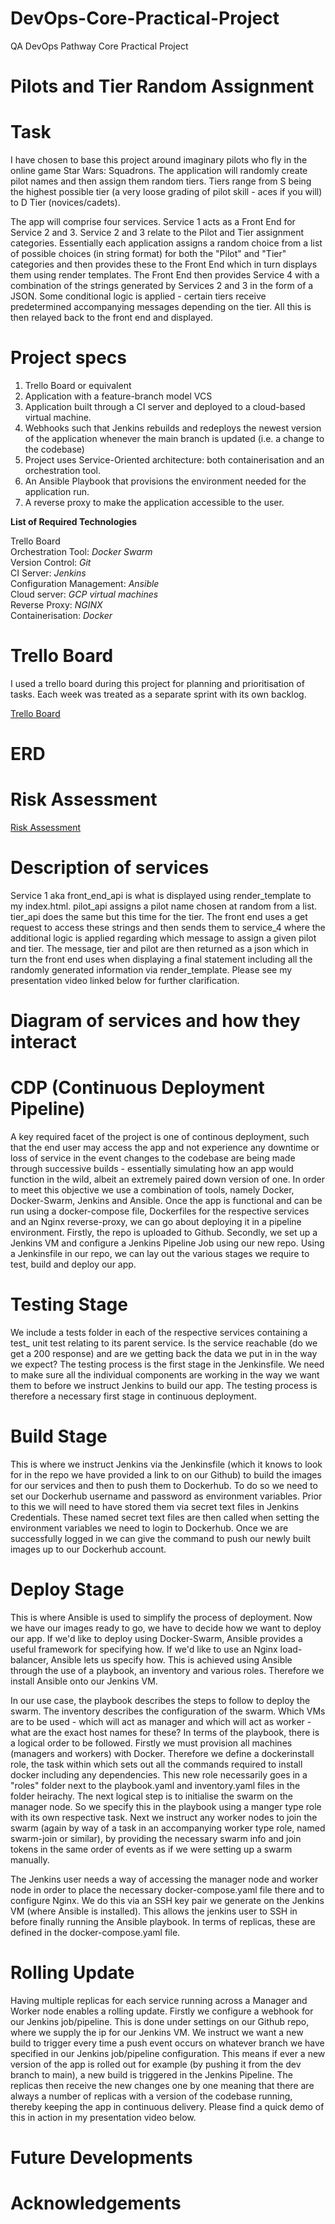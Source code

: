 # DevOps-Core-Practical-Project
QA DevOps Pathway Core Practical Project

# Pilots and Tier Random Assignment

# Task

I have chosen to base this project around imaginary pilots who fly in the online game Star Wars: Squadrons.  The application will randomly create pilot names and then assign them random tiers.  Tiers range from S being the highest possible tier (a very loose grading of pilot skill - aces if you will) to D Tier (novices/cadets).  

The app will comprise four services.  Service 1 acts as a Front End for Service 2 and 3.  Service 2 and 3 relate to the Pilot and Tier assignment categories.  Essentially each application assigns a random choice from a list of possible choices (in string format) for both the "Pilot" and "Tier" categories and then provides these to the Front End which in turn displays them using render templates.  The Front End then provides Service 4 with a combination of the strings generated by Services 2 and 3 in the form of a JSON.  Some conditional logic is applied - certain tiers receive predetermined accompanying messages depending on the tier.  All this is then relayed back to the front end and displayed.

# Project specs

1. Trello Board or equivalent
2. Application with a feature-branch model VCS
3. Application built through a CI server and deployed to a cloud-based virtual machine. 
4. Webhooks such that Jenkins rebuilds and redeploys the newest version of the application whenever the main branch is updated (i.e. a change to the codebase)
5. Project uses Service-Oriented architecture: both containerisation and an orchestration tool.
6. An Ansible Playbook that provisions the environment needed for the application run.
7. A reverse proxy to make the application accessible to the user.

**List of Required Technologies**

Trello Board <br />
Orchestration Tool: *Docker Swarm* <br />
Version Control: *Git* <br /> 
CI Server: *Jenkins* <br />
Configuration Management: *Ansible* <br />
Cloud server: *GCP virtual machines* <br />
Reverse Proxy: *NGINX* <br />
Containerisation: *Docker* <br />

# Trello Board

I used a trello board during this project for planning and prioritisation of tasks.  Each week was treated as a separate sprint with its own backlog.

[Trello Board](https://trello.com/b/ufgHK3VC/pilot-tiers)

#  ERD

# Risk Assessment

[Risk Assessment](https://docs.google.com/spreadsheets/d/1SNXdg196MBaFU69MoC1mMkt9sLWLh0RzoJxBbpi-0C8/edit#gid=0)

# Description of services

Service 1 aka front_end_api is what is displayed using render_template to my index.html.  pilot_api assigns a pilot name chosen at random from a list.  tier_api does the same but this time for the tier.  The front end uses a get request to access these strings and then sends them to service_4 where the additional logic is applied regarding which message to assign a given pilot and tier.  The message, tier and pilot are then returned as a json which in turn the front end uses when displaying a final statement including all the randomly generated information via render_template.  Please see my presentation video linked below for further clarification.

# Diagram of services and how they interact

# CDP (Continuous Deployment Pipeline)

A key required facet of the project is one of continous deployment, such that the end user may access the app and not experience any downtime or loss of service in the event changes to the codebase are being made through successive builds - essentially simulating how an app would function in the wild, albeit an extremely paired down version of one.  In order to meet this objective we use a combination of tools, namely Docker, Docker-Swarm, Jenkins and Ansible.  Once the app is functional and can be run using a docker-compose file, Dockerfiles for the respective services and an Nginx reverse-proxy, we can go about deploying it in a pipeline environment.  Firstly, the repo is uploaded to Github.  Secondly, we set up a Jenkins VM and configure a Jenkins Pipeline Job using our new repo.  Using a Jenkinsfile in our repo, we can lay out the various stages we require to test, build and deploy our app.

# Testing Stage

We include a tests folder in each of the respective services containing a test_ unit test relating to its parent service.  Is the service reachable (do we get a 200 response) and are we getting back the data we put in in the way we expect?  The testing process is the first stage in the Jenkinsfile.  We need to make sure all the individual components are working in the way we want them to before we instruct Jenkins to build our app.  The testing process is therefore a necessary first stage in continuous deployment.

# Build Stage

This is where we instruct Jenkins via the Jenkinsfile (which it knows to look for in the repo we have provided a link to on our Github) to build the images for our services and then to push them to Dockerhub.  To do so we need to set our Dockerhub username and password as environment variables.  Prior to this we will need to have stored them via secret text files in Jenkins Credentials.  These named secret text files are then called when setting the environment variables we need to login to Dockerhub.  Once we are successfully logged in we can give the command to push our newly built images up to our Dockerhub account.

# Deploy Stage

This is where Ansible is used to simplify the process of deployment.  Now we have our images ready to go, we have to decide how we want to deploy our app.  If we'd like to deploy using Docker-Swarm, Ansible provides a useful framework for specifying how.  If we'd like to use an Nginx load-balancer, Ansible lets us specify how.  This is achieved using Ansible through the use of a playbook, an inventory and various roles.  Therefore we install Ansible onto our Jenkins VM.

In our use case, the playbook describes the steps to follow to deploy the swarm.  The inventory describes the configuration of the swarm.  Which VMs are to be used - which will act as manager and which will act as worker - what are the exact host names for these?  In terms of the playbook, there is a logical order to be followed.  Firstly we must provision all machines (managers and workers) with Docker.  Therefore we define a dockerinstall role, the task within which sets out all the commands required to install docker including any dependencies.  This new role necessarily goes in a "roles" folder next to the playbook.yaml and inventory.yaml files in the folder heirachy.  The next logical step is to initialise the swarm on the manager node.  So we specify this in the playbook using a manger type role with its own respective task.  Next we instruct any worker nodes to join the swarm (again by way of a task in an accompanying worker type role, named swarm-join or similar), by providing the necessary swarm info and join tokens in the same order of events as if we were setting up a swarm manually.

The Jenkins user needs a way of accessing the manager node and worker node in order to place the necessary docker-compose.yaml file there and to configure Nginx.  We do this via an SSH key pair we generate on the Jenkins VM (where Ansible is installed).  This allows the jenkins user to SSH in before finally running the Ansible playbook.  In terms of replicas, these are defined in the docker-compose.yaml file.

# Rolling Update

Having multiple replicas for each service running across a Manager and Worker node enables a rolling update.  Firstly we configure a webhook for our Jenkins job/pipeline.  This is done under settings on our Github repo, where we supply the ip for our Jenkins VM.  We instruct we want a new build to trigger every time a push event occurs on whatever branch we have specified in our Jenkins job/pipeline configuration.  This means if ever a new version of the app is rolled out for example (by pushing it from the dev branch to main), a new build is triggered in the Jenkins Pipeline.  The replicas then receive the new changes one by one meaning that there are always a number of replicas with a version of the codebase running, thereby keeping the app in continuous delivery.  Please find a quick demo of this in action in my presentation video below.

# Future Developments

# Acknowledgements




